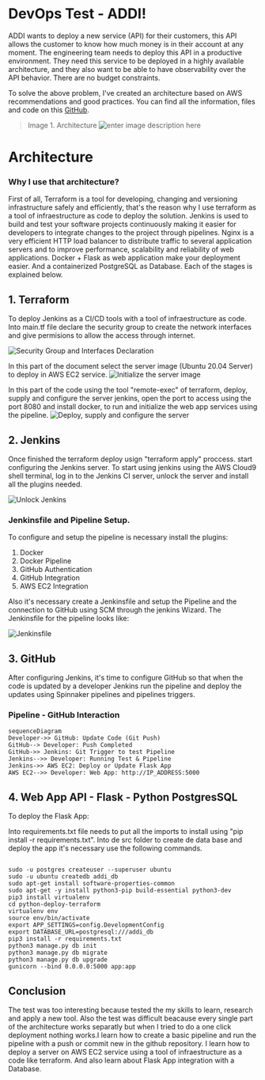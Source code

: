 ﻿# DevOps Test - ADDI!

ADDI wants to deploy a new service (API) for their customers, this API allows the customer to know how much money is in their account at any moment. The engineering team needs to deploy this API in a productive environment. They need this service to be deployed in a highly available architecture, and they also want to be able to have observability over the API behavior. There are no budget constraints.

To solve the above problem, I've created an architecture based on AWS recommendations and good practices. You can find all the information, files and code on this [GitHub](https://github.com/jaimevlz/devops-test).

> Image 1. Architecture
![enter image description here](https://i.imgur.com/86jYvuE.png)
# Architecture

### **Why I use that architecture?**
First of all, Terraform is a tool for developing, changing and versioning infrastructure safely and efficiently, that's the reason why I use terraform as a tool of infraestructure as code to deploy the solution. Jenkins is used to build and test your software projects continuously making it easier for developers to integrate changes to the project through pipelines. Nginx is a very efficient HTTP load balancer to distribute traffic to several application servers and to improve performance, scalability and reliability of web applications. Docker + Flask as web application make your deployment easier. And a containerized PostgreSQL as Database. Each of the stages is explained below.

## 1. Terraform

To deploy Jenkins as a CI/CD tools with a tool of infraestructure as code. Into main.tf file declare the security group to create the network interfaces and give permisions to allow the access through internet.

![Security Group and Interfaces Declaration](https://i.imgur.com/Qt2KGUh.png)

In this part of the document select the server image (Ubuntu 20.04 Server) to deploy in AWS EC2 service.
![Initialize the server image](https://i.imgur.com/YIBOLaU.png)

In this part of the code using the tool "remote-exec" of terraform, deploy, supply and configure the server jenkins, open the port to access using the port 8080 and install docker, to run and initialize the web app services using the pipeline.
![Deploy, supply and configure the server](https://i.imgur.com/0nylniF.png)

## 2. Jenkins
Once finished the terraform deploy usign "terraform apply" proccess. start configuring the Jenkins server. To start using jenkins using the AWS Cloud9 shell terminal, log in to the Jenkins CI server, unlock the server and install all the plugins needed.

![Unlock Jenkins](https://d2908q01vomqb2.cloudfront.net/ca3512f4dfa95a03169c5a670a4c91a19b3077b4/2019/12/14/SetupWizard__Jenkins_.png)

### Jenkinsfile and Pipeline Setup.
To configure and setup the pipeline is necessary install the plugins:
1. Docker
2. Docker Pipeline
3. GitHub Authentication
4. GitHub Integration
5. AWS EC2 Integration

Also it's necessary create a Jenkinsfile and setup the Pipeline and the connection to GitHub using SCM through the jenkins Wizard. The Jenkinsfile for the pipeline looks like:

![Jenkinsfile](https://i.imgur.com/Gtufc5T.png)

## 3. GitHub
After configuring Jenkins, it's time to configure GitHub so that when the code is updated by a developer Jenkins run the pipeline and deploy the updates using Spinnaker pipelines and pipelines triggers.

### Pipeline - GitHub Interaction
```mermaid
sequenceDiagram
Developer->> GitHub: Update Code (Git Push)
GitHub--> Developer: Push Completed
GitHub->> Jenkins: Git Trigger to test Pipeline
Jenkins-->> Developer: Running Test & Pipeline
Jenkins->> AWS EC2: Deploy or Update Flask App
AWS EC2-->> Developer: Web App: http://IP_ADDRESS:5000
```

## 4. Web App API - Flask - Python PostgresSQL

To deploy the Flask App:

Into requirements.txt file needs to put all the imports to install using "pip install -r requirements.txt". Into de src folder to create de data base and deploy the app it's necessary use the following commands.
```

sudo -u postgres createuser --superuser ubuntu
sudo -u ubuntu createdb addi_db
sudo apt-get install software-properties-common
sudo apt-get -y install python3-pip build-essential python3-dev
pip3 install virtualenv
cd python-deploy-terraform
virtualenv env
source env/bin/activate
export APP_SETTINGS=config.DevelopmentConfig
export DATABASE_URL=postgresql:///addi_db
pip3 install -r requirements.txt
python3 manage.py db init
python3 manage.py db migrate
python3 manage.py db upgrade
gunicorn --bind 0.0.0.0:5000 app:app
```
## Conclusion
The test was too interesting because tested the my skills to learn, research and apply a new tool. Also the test was difficult beacause every single part of the architecture works separatly but when I tried to do a one click deployment nothing works.I learn how to create a basic pipeline and run the pipeline with a push or commit new in the github repository. I learn how to deploy a server on AWS EC2 service using a tool of infraestructure as a code like terraform. And also learn about Flask App integration with a Database.

